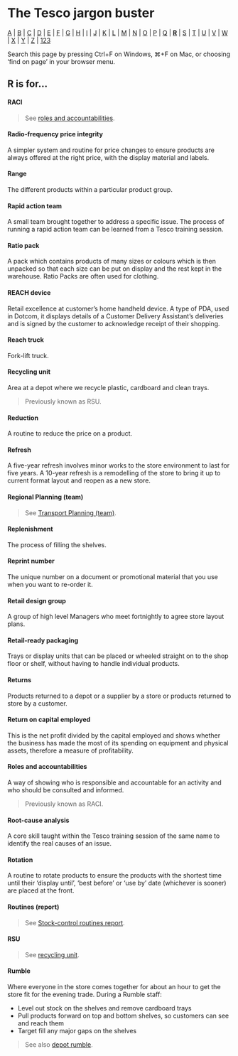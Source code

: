 # The Tesco jargon buster

[A](a.md) | [B](b.md) | [C](c.md) | [D](d.md) | [E](e.md) | [F](f.md) | [G](g.md) | [H](h.md) | [I](i.md) | [J](j.md) | [K](k.md) | [L](l.md) | [M](m.md) | [N](n.md) | [O](o.md) | [P](p.md) | [Q](q.md) | [**R**](r.md) | [S](s.md) | [T](t.md) | [U](u.md) | [V](v.md) | [W](w.md) | [X](x.md) | [Y](y.md) | [Z](z.md) | [123](123.md)

Search this page by pressing Ctrl+F on Windows, ⌘+F on Mac, or choosing ‘find on page’ in your browser menu.

## R is for…

#### RACI
> See [roles and accountabilities](#roles-and-accountabilities).

#### Radio-frequency price integrity
A simpler system and routine for price changes to ensure products are always offered at the right price, with the display material and labels.

#### Range
The different products within a particular product group.

#### Rapid action team
A small team brought together to address a specific issue. The process of running a rapid action team can be learned from a Tesco training session.

#### Ratio pack
A pack which contains products of many sizes or colours which is then unpacked so that each size can be put on display and the rest kept in the warehouse. Ratio Packs are often used for clothing.

#### REACH device
Retail excellence at customer’s home handheld device. A type of PDA, used in Dotcom, it displays details of a Customer Delivery Assistant’s deliveries and is signed by the customer to acknowledge receipt of their shopping.

#### Reach truck
Fork-lift truck.

#### Recycling unit
Area at a depot where we recycle plastic, cardboard and clean trays.
> Previously known as RSU.

#### Reduction
A routine to reduce the price on a product.

#### Refresh
A five-year refresh involves minor works to the store environment to last for five years. A 10-year refresh is a remodelling of the store to bring it up to current format layout and reopen as a new store.

#### Regional Planning (team)
> See [Transport Planning (team)](t.md#transport-planning-team).

#### Replenishment
The process of filling the shelves.

#### Reprint number
The unique number on a document or promotional material that you use when you want to re-order it.

#### Retail design group
A group of high level Managers who meet fortnightly to agree store layout plans.

#### Retail-ready packaging
Trays or display units that can be placed or wheeled straight on to the shop floor or shelf, without having to handle individual products.

#### Returns
Products returned to a depot or a supplier by a store or products returned to store by a customer.

#### Return on capital employed
This is the net profit divided by the capital employed and shows whether the business has made the most of its spending on equipment and physical assets, therefore a measure of profitability.

#### Roles and accountabilities
A way of showing who is responsible and accountable for an activity and who should be consulted and informed.
> Previously known as RACI.

#### Root-cause analysis
A core skill taught within the Tesco training session of the same name to identify the real causes of an issue.

#### Rotation
A routine to rotate products to ensure the products with the shortest time until their ‘display until’, ‘best before’ or ‘use by’ date (whichever is sooner) are placed at the front.

#### Routines (report)
> See [Stock-control routines report](s.md#stock-control-routines-report).

#### RSU
> See [recycling unit](r.md#recycling-unit).

#### Rumble
Where everyone in the store comes together for about an hour to get the store fit for the evening trade. During a Rumble staff:
- Level out stock on the shelves and remove cardboard trays
- Pull products forward on top and bottom shelves, so customers can see and reach them
- Target fill any major gaps on the shelves
> See also [depot rumble](d.md#depot-rumble).
